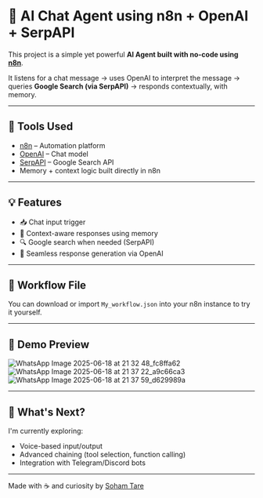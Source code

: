 # 🤖 AI Chat Agent using n8n + OpenAI + SerpAPI

This project is a simple yet powerful **AI Agent built with no-code using [n8n](https://n8n.io/)**.

It listens for a chat message → uses OpenAI to interpret the message → queries **Google Search (via SerpAPI)** → responds contextually, with memory.

---

## 🔧 Tools Used

- [n8n](https://n8n.io/) – Automation platform
- [OpenAI](https://platform.openai.com/) – Chat model
- [SerpAPI](https://serpapi.com/) – Google Search API
- Memory + context logic built directly in n8n

---

## 💡 Features

- 📥 Chat input trigger
- 🧠 Context-aware responses using memory
- 🔍 Google search when needed (SerpAPI)
- 🔁 Seamless response generation via OpenAI

---

## 📁 Workflow File

You can download or import `My_workflow.json` into your n8n instance to try it yourself.

---

## 📸 Demo Preview

![WhatsApp Image 2025-06-18 at 21 32 48_fc8ffa62](https://github.com/user-attachments/assets/9756069c-63d2-42b1-9935-a976cd63e0ae)
![WhatsApp Image 2025-06-18 at 21 37 22_a9c66ca3](https://github.com/user-attachments/assets/1f7147d3-36ff-4dda-91ed-fcc060793e65)
![WhatsApp Image 2025-06-18 at 21 37 59_d629989a](https://github.com/user-attachments/assets/25ff9c50-e58e-44c5-8c4c-4a780d716be8)

---

## 🚀 What's Next?

I'm currently exploring:
- Voice-based input/output
- Advanced chaining (tool selection, function calling)
- Integration with Telegram/Discord bots

---

Made with ☕ and curiosity by [Soham Tare](https://www.linkedin.com/in/soham-tare-b006771a9/)
